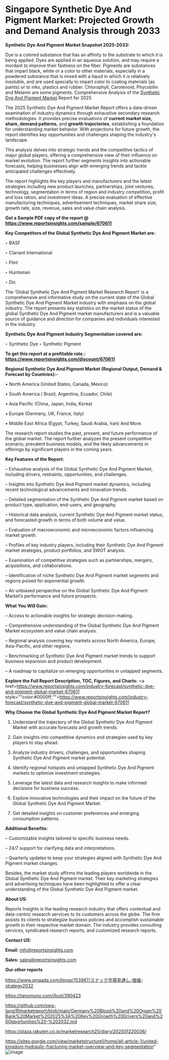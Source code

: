 # Singapore Synthetic Dye And Pigment Market: Projected Growth and Demand Analysis through 2033

<strong>Synthetic Dye And Pigment Market Snapshot 2025-2033:</strong>

Dye is a colored substance that has an affinity to the substrate to which it is being applied. Dyes are applied in an aqueous solution, and may require a mordant to improve their fastness on the fiber. Pigments are substances that impart black, white or a color to other materials, especially in a powdered substance that is mixed with a liquid in which it is relatively insoluble, and are used specially to impart color to coating materials (as paints) or to inks, plastics and rubber. Chlorophyll, Carotenoid, Phycobilin and Melanin are some pigments. Comprehensive Analysis of the <a href=https://www.reportsinsights.com/sample/670611>Synthetic Dye And Pigment Market</a> Report for 2025

The 2025 Synthetic Dye And Pigment Market Report offers a data-driven examination of industry dynamics through exhaustive secondary research methodologies. It provides precise evaluations of <strong>current market size, share, demand patterns</strong>, and <strong>growth trajectories</strong>, establishing a foundation for understanding market behavior. With projections for future growth, the report identifies key opportunities and challenges shaping the industry's landscape.

This analysis delves into strategic trends and the competitive tactics of major global players, offering a comprehensive view of their influence on market evolution. The report further segments insights into actionable forecasts, helping businesses align with emerging trends and tackle anticipated challenges effectively.

The report highlights the key players and manufacturers and the latest strategies including new product launches, partnerships, joint ventures, technology, segmentation in terms of region and industry competition, profit and loss ration, and investment ideas. A precise evaluation of effective manufacturing techniques, advertisement techniques, market share size, growth rate, size, revenue, sales and value chain analysis.

<strong>Get a Sample PDF copy of the report @ <a href=https://www.reportsinsights.com/sample/670611 style=color:#0000ff;>https://www.reportsinsights.com/sample/670611</a></strong>

<strong>Key Competitors of the Global Synthetic Dye And Pigment Market are:</strong>

‣ BASF

‣ Clariant International

‣ Flint

‣ Huntsman

‣ Dic

The ‘Global Synthetic Dye And Pigment Market Research Report’ is a comprehensive and informative study on the current state of the Global Synthetic Dye And Pigment Market industry with emphasis on the global industry. The report presents key statistics on the market status of the global Synthetic Dye And Pigment market manufacturers and is a valuable source of guidance and direction for companies and individuals interested in the industry.

<strong>Synthetic Dye And Pigment Industry Segmentation covered are:</strong>

‣ Synthetic Dye
‣ Synthetic Pigment

<strong>To get this report at a profitable rate.: <a href=https://www.reportsinsights.com/discount/670611 style=color:#0000ff;>https://www.reportsinsights.com/discount/670611</a></strong>

<strong>Regional Synthetic Dye And Pigment Market (Regional Output, Demand &amp; Forecast by Countries):-</strong>

• North America (United States, Canada, Mexico)

• South America ( Brazil, Argentina, Ecuador, Chile)

• Asia Pacific (China, Japan, India, Korea)

• Europe (Germany, UK, France, Italy)

• Middle East Africa (Egypt, Turkey, Saudi Arabia, Iran) And More.

The research report studies the past, present, and future performance of the global market. The report further analyzes the present competitive scenario, prevalent business models, and the likely advancements in offerings by significant players in the coming years.

<strong>Key Features of the Report:</strong>

– Exhaustive analysis of the Global Synthetic Dye And Pigment Market, including drivers, restraints, opportunities, and challenges.

– Insights into Synthetic Dye And Pigment market dynamics, including recent technological advancements and innovation trends.

– Detailed segmentation of the Synthetic Dye And Pigment market based on product type, application, end-users, and geography.

– Historical data analysis, current Synthetic Dye And Pigment market status, and forecasted growth in terms of both volume and value.

– Evaluation of macroeconomic and microeconomic factors influencing market growth.

– Profiles of key industry players, including their Synthetic Dye And Pigment market strategies, product portfolios, and SWOT analysis.

– Examination of competitive strategies such as partnerships, mergers, acquisitions, and collaborations.

– Identification of niche Synthetic Dye And Pigment market segments and regions poised for exponential growth.

– An unbiased perspective on the Global Synthetic Dye And Pigment Market’s performance and future prospects.

<strong>What You Will Gain:</strong>

– Access to actionable insights for strategic decision-making.

– Comprehensive understanding of the Global Synthetic Dye And Pigment Market ecosystem and value chain analysis.

– Regional analysis covering key markets across North America, Europe, Asia-Pacific, and other regions.

– Benchmarking of Synthetic Dye And Pigment market trends to support business expansion and product development.

– A roadmap to capitalize on emerging opportunities in untapped segments.

<strong>Explore the Full Report Description, TOC, Figures, and Charts:</strong>
<a href=https://www.reportsinsights.com/industry-forecast/synthetic-dye-and-pigment-global-market-670611 style=""color:#0000ff;"">https://www.reportsinsights.com/industry-forecast/synthetic-dye-and-pigment-global-market-670611</a>

<strong>Why Choose the Global Synthetic Dye And Pigment Market Report?</strong>

1. Understand the trajectory of the Global Synthetic Dye And Pigment Market with accurate forecasts and growth trends.

2. Gain insights into competitive dynamics and strategies used by key players to stay ahead.

3. Analyze industry drivers, challenges, and opportunities shaping Synthetic Dye And Pigment market potential.

4. Identify regional hotspots and untapped Synthetic Dye And Pigment markets to optimize investment strategies.

5. Leverage the latest data and research insights to make informed decisions for business success.

6. Explore innovative technologies and their impact on the future of the Global Synthetic Dye And Pigment Market.

7. Get detailed insights on customer preferences and emerging consumption patterns.

<strong>Additional Benefits:</strong>

– Customizable insights tailored to specific business needs.

– 24/7 support for clarifying data and interpretations.

– Quarterly updates to keep your strategies aligned with Synthetic Dye And Pigment market changes.

Besides, the market study affirms the leading players worldwide in the Global Synthetic Dye And Pigment market. Their key marketing strategies and advertising techniques have been highlighted to offer a clear understanding of the Global Synthetic Dye And Pigment market.

<strong><strong>About US</strong>:</strong>

Reports Insights is the leading research industry that offers contextual and data-centric research services to its customers across the globe. The firm assists its clients to strategize business policies and accomplish sustainable growth in their respective market domain. The industry provides consulting services, syndicated research reports, and customized research reports.

<strong>Contact US:</strong>

<p class=><b>Email:</b> <a href=mailto:info@reportsinsights.com>info@reportsinsights.com</a></p>
<p class=><b>Sales:</b> <a href=mailto:sales@reportsinsights.com>sales@reportsinsights.com</a></p>

<strong>Our other reports</strong>

<a href=https://www.omaada.com/blogs/153967/スナック市場見通し-価値-strategy2032>https://www.omaada.com/blogs/153967/スナック市場見通し-価値-strategy2032</a>

<a href=https://tanomuno.com/illust/390423>https://tanomuno.com/illust/390423</a>

<a href=https://github.com/swa-lang/RImarketreport/blob/main/Germany%20Blood%20and%20Organ%20Bank%20Market%202025%3A%20Key%20Growth%20Drivers%20and%20Opportunities%20-%202032.md>https://github.com/swa-lang/RImarketreport/blob/main/Germany%20Blood%20and%20Organ%20Bank%20Market%202025%3A%20Key%20Growth%20Drivers%20and%20Opportunities%20-%202032.md</a>

<a href=https://plaza.rakuten.co.jp/marketresearch25/diary/202501220036/>https://plaza.rakuten.co.jp/marketresearch25/diary/202501220036/</a>

<a href=https://sites.google.com/view/marketstructure1/home/all-article-1/united-kingdom-hydraulic-fracturing-market-overview-and-key-segmentation>https://sites.google.com/view/marketstructure1/home/all-article-1/united-kingdom-hydraulic-fracturing-market-overview-and-key-segmentation</a>"
![image](https://github.com/user-attachments/assets/015bf784-bb66-4fb6-8022-01de61ce0984)
